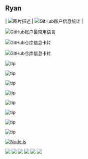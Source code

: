 Ryan
--
| ![图片描述](图片链接) | ![GitHub账户信息统计](https://github-stats.ubrong.com/api?username=7-days-a-goal&show_icons=true&theme=tokyonight) |

![GitHub账户最常用语言](https://github-stats.ubrong.com/api/top-langs/?username=7-days-a-goal&layout=compact&theme=tokyonight)

![GitHub仓库信息卡片](https://github-stats.ubrong.com/api/pin/?username=7-days-a-goal&repo=tst-design&theme=dark)

![GitHub仓库信息卡片](https://github-stats.ubrong.com/api/pin/?username=7-days-a-goal&repo=nextjs-dashboard&theme=dark)

![tip](https://badgen.net/badge/React/8.1/blue?icon=React)

![tip](https://badgen.net/badge/TypeScript/3.1.6/green?icon=TypeScript)

![tip](https://badgen.net/badge/TailwindCSS/3.1.6/green?icon=TailwindCSS)

![tip](https://badgen.net/badge/CSS/3.1.6/green?icon=CSS)

![tip](https://badgen.net/badge/Less/3.1.6/green?icon=Less)

![tip](https://badgen.net/badge/Git/3.1.6/green?icon=Git)

![tip](https://badgen.net/badge/Taro/3.1.6/green?icon=Taro)

![tip](https://badgen.net/badge/Mobx/3.1.6/green?icon=Mobx)

[![Node.js](https://img.shields.io/badge/node.js-14.17.0-689f62?style=flat&logo=node.js)](https://nodejs.org/)

![](https://img.shields.io/badge/-Jupyter-F37626?style=flat-square&logo=jupyter&logoColor=FFFFFF)
![](https://img.shields.io/badge/-Jupyter-F37626?style=flat-square&logo=jupyter&logoColor=FFFFFF)
![](https://img.shields.io/badge/-Jupyter-F37626?style=flat-square&logo=jupyter&logoColor=FFFFFF)
![](https://img.shields.io/badge/-Jupyter-F37626?style=flat-square&logo=jupyter&logoColor=FFFFFF)
![](https://img.shields.io/badge/-Jupyter-F37626?style=flat-square&logo=jupyter&logoColor=FFFFFF)
![](https://img.shields.io/badge/-Jupyter-F37626?style=flat-square&logo=jupyter&logoColor=FFFFFF)
